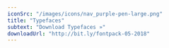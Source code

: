 ```yaml
---
iconSrc: "/images/icons/nav_purple-pen-large.png"
title: "Typefaces"
subtext: "Download Typefaces »"
downloadUrl: "http://bit.ly/fontpack-05-2018"
---
```

